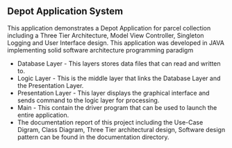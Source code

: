 ## Depot  Application System
This application demonstrates a Depot Application for parcel collection including a Three Tier Architecture, Model View Controller, Singleton Logging and User Interface design. This application was developed in JAVA implementing solid software architecture programming paradigm
* Database Layer - This layers stores data files that can read and written to.
* Logic Layer - This is the middle layer that links  the Database Layer and the Presentation Layer.
* Presentation Layer - This layer  displays the graphical interface and sends command to the logic layer for processing.
* Main - This contain the driver program that can be used to launch the entire application.
* The documentation report of this project including the Use-Case Digram, Class Diagram, Three Tier architectural design, Software design pattern can be found in the documentation directory.
